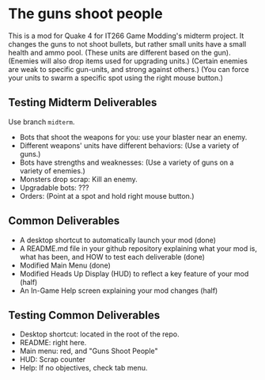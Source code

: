 # The guns shoot people

This is a mod for Quake 4 for IT266 Game Modding's midterm project.
It changes the guns to not shoot bullets, but rather small units have a small health and ammo pool.
(These units are different based on the gun).
(Enemies will also drop items used for upgrading units.)
(Certain enemies are weak to specific gun-units, and strong against others.)
(You can force your units to swarm a specific spot using the right mouse button.)

## Testing Midterm Deliverables
Use branch `midterm`.

* Bots that shoot the weapons for you: use your blaster near an enemy.
* Different weapons' units have different behaviors: (Use a variety of guns.)
* Bots have strengths and weaknesses: (Use a variety of guns on a variety of enemies.)
* Monsters drop scrap: Kill an enemy.
* Upgradable bots: ???
* Orders: (Point at a spot and hold right mouse button.)

## Common Deliverables
* A desktop shortcut to automatically launch your mod (done)
* A README.md file in your github repository explaining what your mod is, what has been, and HOW to test each deliverable (done)
* Modified Main Menu (done)
* Modified Heads Up Display (HUD) to reflect a key feature of your mod (half)
* An In-Game Help screen explaining your mod changes (half)

## Testing Common Deliverables
* Desktop shortcut: located in the root of the repo.
* README: right here.
* Main menu: red, and "Guns Shoot People"
* HUD: Scrap counter
* Help: If no objectives, check tab menu.
